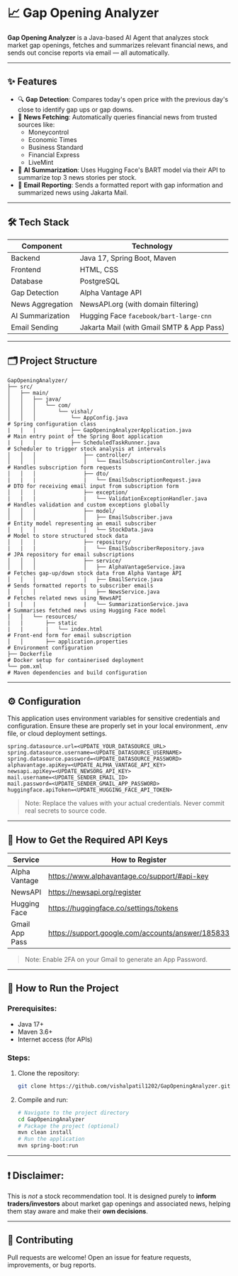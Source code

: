 # 📈 Gap Opening Analyzer

**Gap Opening Analyzer** is a Java-based AI Agent that analyzes stock market gap openings, fetches and summarizes relevant financial news, and sends out concise reports via email — all automatically.

---

## ✨ Features

- 🔍 **Gap Detection**: Compares today's open price with the previous day's close to identify gap ups or gap downs.
- 📰 **News Fetching**: Automatically queries financial news from trusted sources like:
  - Moneycontrol
  - Economic Times
  - Business Standard
  - Financial Express
  - LiveMint
- 🧠 **AI Summarization**: Uses Hugging Face's BART model via their API to summarize top 3 news stories per stock.
- 📧 **Email Reporting**: Sends a formatted report with gap information and summarized news using Jakarta Mail.

---

## 🛠️ Tech Stack

| Component          | Technology                                 |
|--------------------|--------------------------------------------|
| Backend            | Java 17, Spring Boot, Maven                |
| Frontend           | HTML, CSS                                  |
| Database           | PostgreSQL
| Gap Detection      | Alpha Vantage API                          |
| News Aggregation   | NewsAPI.org (with domain filtering)        |
| AI Summarization   | Hugging Face `facebook/bart-large-cnn`     |
| Email Sending      | Jakarta Mail (with Gmail SMTP & App Pass)  |

---

## 🗂️ Project Structure

```
GapOpeningAnalyzer/
├── src/
│   ├── main/
│   │   ├── java/
│   │   │   └── com/
│   │   │       └── vishal/
│   │   │           └── AppConfig.java                                # Spring configuration class
|   |   |           ├── GapOpeningAnalyzerApplication.java            # Main entry point of the Spring Boot application
|   |   |           ├── ScheduledTaskRunner.java                      # Scheduler to trigger stock analysis at intervals
│   │   │               ├── controller/            
│   │   │               │   └── EmailSubscriptionController.java      # Handles subscription form requests
│   │   │               ├── dto/
|   |   |               |   └── EmailSubscriptionRequest.java         # DTO for receiving email input from subscription form
│   │   │               ├── exception/
|   |   |               |   └── ValidationExceptionHandler.java       # Handles validation and custom exceptions globally
│   │   │               ├── model/
│   │   │               │   ├── EmailSubscriber.java                  # Entity model representing an email subscriber
│   │   │               │   └── StockData.java                        # Model to store structured stock data 
│   │   │               ├── repository/
|   |   |               |   └── EmailSubscriberRepository.java        # JPA repository for email subscriptions
│   │   │               ├── service/
│   │   │               │   ├── AlphaVantageService.java              # Fetches gap-up/down stock data from Alpha Vantage API
│   │   │               │   ├── EmailService.java                     # Sends formatted reports to subscriber emails
│   │   │               │   ├── NewsService.java                      # Fetches related news using NewsAPI
|   |   |               |   └── SummarizationService.java             # Summarises fetched news using Hugging Face model
│   │   └── resources/
|   |       ├── static
|   |       |   └── index.html                                        # Front-end form for email subscription
│   │       ├── application.properties                                # Environment configuration 
├── Dockerfile                                                        # Docker setup for containerised deployment
└── pom.xml                                                           # Maven dependencies and build configuration
```

---

## ⚙️ Configuration
This application uses environment variables for sensitive credentials and configuration. Ensure these are properly set in your local environment, .env file, or cloud deployment settings.
```
spring.datasource.url=<UPDATE_YOUR_DATASOURCE_URL>
spring.datasource.username=<UPDATE_DATASOURCE_USERNAME>
spring.datasource.password=<UPDATE_DATASOURCE_PASSWORD>
alphavantage.apiKey=<UPDATE_ALPHA_VANTAGE_API_KEY>
newsapi.apiKey=<UPDATE_NEWSORG_API_KEY>
mail.username=<UPDATE_SENDER_EMAIL_ID>
mail.password=<UPDATE_SENDER_GMAIL_APP_PASSWORD>
huggingface.apiToken=<UPDATE_HUGGING_FACE_API_TOKEN>
```
> Note: Replace the values with your actual credentials. Never commit real secrets to source code.

---

## 🔑 How to Get the Required API Keys

| Service         | How to Register                                       |
|-----------------|-------------------------------------------------------|
| Alpha Vantage   | https://www.alphavantage.co/support/#api-key          |
| NewsAPI         | https://newsapi.org/register                          |
| Hugging Face    | https://huggingface.co/settings/tokens                |
| Gmail App Pass  | https://support.google.com/accounts/answer/185833     |

> Note: Enable 2FA on your Gmail to generate an App Password.

---

## 🧪 How to Run the Project

### Prerequisites:
- Java 17+ 
- Maven 3.6+
- Internet access (for APIs)

### Steps:
1. Clone the repository:
   ```bash
   git clone https://github.com/vishalpatil1202/GapOpeningAnalyzer.git
   ```

2. Compile and run:
   ```bash
   # Navigate to the project directory
   cd GapOpeningAnalyzer
   # Package the project (optional)
   mvn clean install
   # Run the application
   mvn spring-boot:run
   ```

---

## ❗ Disclaimer:

This is *not* a stock recommendation tool. It is designed purely to **inform traders/investors** about market gap openings and associated news, helping them stay aware and make their **own decisions**.

---

## 🤝 Contributing

Pull requests are welcome! Open an issue for feature requests, improvements, or bug reports.
